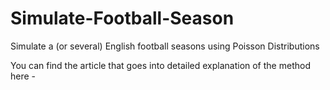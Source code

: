 # Simulate-Football-Season
Simulate a (or several) English football seasons using Poisson Distributions

You can find the article that goes into detailed explanation of the method here - 
